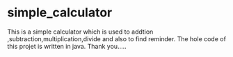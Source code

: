 # simple_calculator
This is a simple calculator which is used to addtion ,subtraction,multiplication,divide and also to find reminder.
The hole code of this projet is written in java.
Thank you.....
